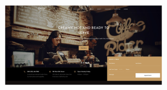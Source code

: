 ![alt text](https://github.com/EmilSpasov/CoffeeBlend/blob/main/Web/CoffeeBlend.Web/wwwroot/images/forReadMe.jpg)
